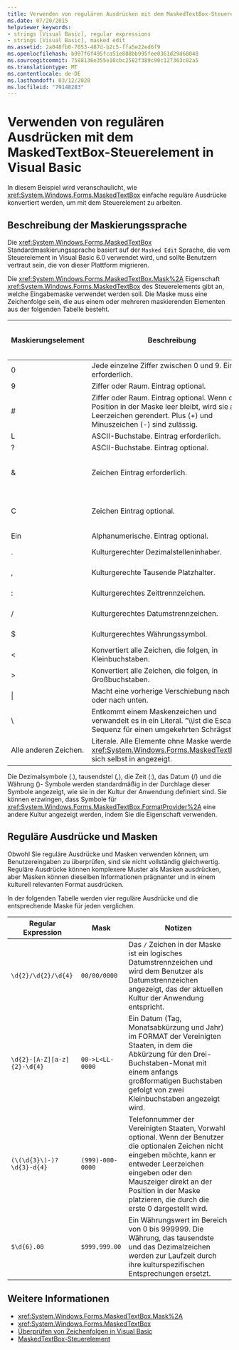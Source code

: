 ```yaml
---
title: Verwenden von regulären Ausdrücken mit dem MaskedTextBox-Steuerelement
ms.date: 07/20/2015
helpviewer_keywords:
- strings [Visual Basic], regular expressions
- strings [Visual Basic], masked edit
ms.assetid: 2a048fb0-7053-487d-b2c5-ffa5e22ed6f9
ms.openlocfilehash: b997f6f495fca51e888bb995fee0361d29d68048
ms.sourcegitcommit: 7588136e355e10cbc2582f389c90c127363c02a5
ms.translationtype: MT
ms.contentlocale: de-DE
ms.lasthandoff: 03/12/2020
ms.locfileid: "79148283"
---
```

# <a name="using-regular-expressions-with-the-maskedtextbox-control-in-visual-basic"></a>Verwenden von regulären Ausdrücken mit dem MaskedTextBox-Steuerelement in Visual Basic
In diesem Beispiel wird veranschaulicht, wie <xref:System.Windows.Forms.MaskedTextBox> einfache reguläre Ausdrücke konvertiert werden, um mit dem Steuerelement zu arbeiten.  
  
## <a name="description-of-the-masking-language"></a>Beschreibung der Maskierungssprache  
 Die <xref:System.Windows.Forms.MaskedTextBox> Standardmaskierungssprache basiert auf der `Masked Edit` Sprache, die vom Steuerelement in Visual Basic 6.0 verwendet wird, und sollte Benutzern vertraut sein, die von dieser Plattform migrieren.  
  
 Die <xref:System.Windows.Forms.MaskedTextBox.Mask%2A> Eigenschaft <xref:System.Windows.Forms.MaskedTextBox> des Steuerelements gibt an, welche Eingabemaske verwendet werden soll. Die Maske muss eine Zeichenfolge sein, die aus einem oder mehreren maskierenden Elementen aus der folgenden Tabelle besteht.  
  
|Maskierungselement|Beschreibung|Element des regulären Ausdrucks|  
|---------------------|-----------------|--------------------------------|  
|0|Jede einzelne Ziffer zwischen 0 und 9. Eintrag erforderlich.|\d|  
|9|Ziffer oder Raum. Eintrag optional.|[ d]?|  
|#|Ziffer oder Raum. Eintrag optional. Wenn diese Position in der Maske leer bleibt, wird sie als Leerzeichen gerendert. Plus (+) und Minuszeichen (-) sind zulässig.|[ d+-]?|  
|L|ASCII-Buchstabe. Eintrag erforderlich.|[a-zA-Z]|  
|?|ASCII-Buchstabe. Eintrag optional.|[a-zA-Z]?|  
|&|Zeichen Eintrag erforderlich.|[-p-Ll-P-Lu-P-Lt-P-Lm-P-L-P-Lo-]|  
|C|Zeichen Eintrag optional.|[-p-Ll-P-Lu-P-Lt-P-Lm-P-Lo-]?|  
|Ein|Alphanumerische. Eintrag optional.|\W|  
|.|Kulturgerechter Dezimalstelleninhaber.|Nicht verfügbar.|  
|,|Kulturgerechte Tausende Platzhalter.|Nicht verfügbar.|  
|:|Kulturgerechtes Zeittrennzeichen.|Nicht verfügbar.|  
|/|Kulturgerechtes Datumstrennzeichen.|Nicht verfügbar.|  
|$|Kulturgerechtes Währungssymbol.|Nicht verfügbar.|  
|\<|Konvertiert alle Zeichen, die folgen, in Kleinbuchstaben.|Nicht verfügbar.|  
|>|Konvertiert alle Zeichen, die folgen, in Großbuchstaben.|Nicht verfügbar.|  
|&#124;|Macht eine vorherige Verschiebung nach oben oder nach unten.|Nicht verfügbar.|  
|&#92;|Entkommt einem Maskenzeichen und verwandelt es in ein Literal. "\\\\ist die Escape-Sequenz für einen umgekehrten Schrägstrich.|&#92;|  
|Alle anderen Zeichen.|Literale. Alle Elemente ohne Maske werden <xref:System.Windows.Forms.MaskedTextBox>als sich selbst in angezeigt.|Alle anderen Zeichen.|  
  
 Die Dezimalsymbole (.), tausendstel (,), die Zeit (:), das Datum (/) und die Währung ()- Symbole werden standardmäßig in der Durchlage dieser Symbole angezeigt, wie sie in der Kultur der Anwendung definiert sind. Sie können erzwingen, dass Symbole für <xref:System.Windows.Forms.MaskedTextBox.FormatProvider%2A> eine andere Kultur angezeigt werden, indem Sie die Eigenschaft verwenden.  
  
## <a name="regular-expressions-and-masks"></a>Reguläre Ausdrücke und Masken  
 Obwohl Sie reguläre Ausdrücke und Masken verwenden können, um Benutzereingaben zu überprüfen, sind sie nicht vollständig gleichwertig. Reguläre Ausdrücke können komplexere Muster als Masken ausdrücken, aber Masken können dieselben Informationen prägnanter und in einem kulturell relevanten Format ausdrücken.  
  
 In der folgenden Tabelle werden vier reguläre Ausdrücke und die entsprechende Maske für jeden verglichen.  
  
|Regular Expression|Mask|Notizen|  
|------------------------|----------|-----------|  
|`\d{2}/\d{2}/\d{4}`|`00/00/0000`|Das `/` Zeichen in der Maske ist ein logisches Datumstrennzeichen und wird dem Benutzer als Datumstrennzeichen angezeigt, das der aktuellen Kultur der Anwendung entspricht.|  
|`\d{2}-[A-Z][a-z]{2}-\d{4}`|`00->L<LL-0000`|Ein Datum (Tag, Monatsabkürzung und Jahr) im FORMAT der Vereinigten Staaten, in dem die Abkürzung für den Drei-Buchstaben-Monat mit einem anfangs großformatigen Buchstaben gefolgt von zwei Kleinbuchstaben angezeigt wird.|  
|`(\(\d{3}\)-)?\d{3}-d{4}`|`(999)-000-0000`|Telefonnummer der Vereinigten Staaten, Vorwahl optional. Wenn der Benutzer die optionalen Zeichen nicht eingeben möchte, kann er entweder Leerzeichen eingeben oder den Mauszeiger direkt an der Position in der Maske platzieren, die durch die erste 0 dargestellt wird.|  
|`$\d{6}.00`|`$999,999.00`|Ein Währungswert im Bereich von 0 bis 999999. Die Währung, das tausendste und das Dezimalzeichen werden zur Laufzeit durch ihre kulturspezifischen Entsprechungen ersetzt.|  
  
## <a name="see-also"></a>Weitere Informationen

- <xref:System.Windows.Forms.MaskedTextBox.Mask%2A>
- <xref:System.Windows.Forms.MaskedTextBox>
- [Überprüfen von Zeichenfolgen in Visual Basic](../../../../visual-basic/programming-guide/language-features/strings/validating-strings.md)
- [MaskedTextBox-Steuerelement](../../../../framework/winforms/controls/maskedtextbox-control-windows-forms.md)
